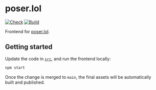 # poser.lol

[![Check](https://github.com/poser-lol/poser.lol/actions/workflows/check.yml/badge.svg)](https://github.com/poser-lol/poser.lol/actions/workflows/check.yml)
[![Build](https://github.com/poser-lol/poser.lol/actions/workflows/build.yml/badge.svg)](https://github.com/poser-lol/poser.lol/actions/workflows/build.yml)

Frontend for [poser.lol](https://poser.lol).

## Getting started

Update the code in [`src`](src), and run the frontend locally:

```bash
npm start
```

Once the change is merged to `main`, the final assets will be automatically built and published.
